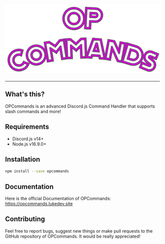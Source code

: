 <h1 align="center">
    <a href="https://github.com/LukeIsHereToDevelop/opcommands"><img src="assets/logo.png" alt="OPCommands"></a>
</h1>

---

## What's this?

OPCommands is an advanced Discord.js Command Handler that supports slash commands and more!

## Requirements

* Discord.js v14+
* Node.js v16.9.0+

## Installation

```bash
npm install --save opcommands
```

## Documentation

Here is the official Documentation of OPCommands: https://opcommands.lukedev.site

## Contributing

Feel free to report bugs, suggest new things or make pull requests to the GitHub repository of OPCommands. It would be really appreciated!